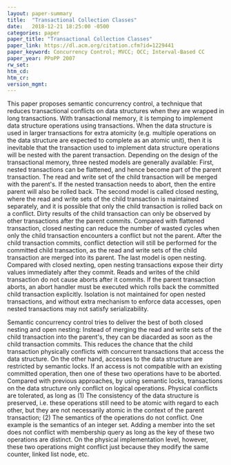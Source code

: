 ```yaml
---
layout: paper-summary
title:  "Transactional Collection Classes"
date:   2018-12-21 18:25:00 -0500
categories: paper
paper_title: "Transactional Collection Classes"
paper_link: https://dl.acm.org/citation.cfm?id=1229441
paper_keyword: Concurrency Control; MVCC; OCC; Interval-Based CC
paper_year: PPoPP 2007
rw_set: 
htm_cd: 
htm_cr: 
version_mgmt: 
---
```


This paper proposes semantic concurrency control, a technique that reduces transactional conflicts on data structures when
they are wrapped in long transactions. With transactional memory, it is temping to implement data structure operations using 
transactions. When the data structure is used in larger transactions for extra atomicity (e.g. multiple operations on the 
data structure are expected to complete as an atomic unit), then it is inevitable that the transaction used to implement 
data structure operations will be nested with the parent transaction. Depending on the design of the transactional memory, three
nested models are generally available: First, nested transactions can be flattened, and hence become part of the parent 
transaction. The read and write set of the child transaction will be merged with the parent's. If the nested transaction 
needs to abort, then the entire parent will also be rolled back. The second model is called closed nesting, where the 
read and write sets of the child transaction is maintained separately, and it is possible that only the child transaction
is rolled back on a conflict. Dirty results of the child transaction can only be observed by other transactions after the 
parent commits. Compared with flattened transaction, closed nesting can reduce the number of wasted cycles
when only the child transaction encounters a conflict but not the parent. After the child transaction commits, conflict 
detection will still be performed for the committed child transaction, as the read and write sets of the child transaction
are merged into its parent. The last model is open nesting. Compared with closed nexting, open nesting transactions
expose their dirty values immediately after they commit. Reads and writes of the child transaction do not cause aborts
after it commits. If the parent transaction aborts, an abort handler must be executed which rolls back the committed
child transaction explicitly. Isolation is not maintained for open nested transactions, and without extra mechanism to 
enforce data accesses, open nested transactions may not satisfy serializability.

Semantic concurrency control tries to deliver the best of both closed nesting and open nesting: Instead of merging the 
read and write sets of the child transaction into the parent's, they can be diacarded as soon as the child 
transaction commits. This reduces the chance that the child transaction physically conflicts with concurrent transactions 
that access the data structure. On the other hand, accesses to the data structure are restricted by semantic locks. 
If an access is not compatible with an existing committed operation, then one of these two operations have to be aborted.
Compared with previous approaches, by using semantic locks, transactions on the data structure only conflict on 
logical operations. Physical conflicts are tolerated, as long as (1) The consistency of the data structure is preserved,
i.e. these operations still need to be atomic with regard to each other, but they are not necessarily atomic in the 
context of the parent transaction; (2) The semantics of the operations do not conflict. One example is the semantics of 
an integer set. Adding a member into the set does not conflict with membership query as long as the key of these two
operations are distinct. On the physical implementation level, however, these two operations might conflict just
because they modify the same counter, linked list node, etc. 

